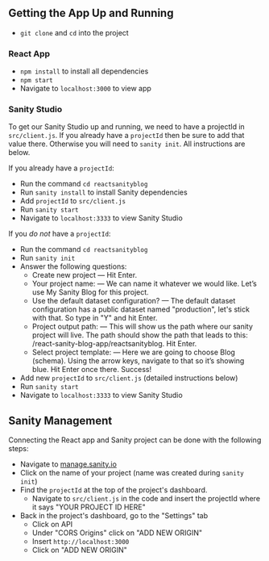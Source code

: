 ## Getting the App Up and Running

- `git clone` and `cd` into the project

### React App 
- `npm install` to install all dependencies
- `npm start`
- Navigate to `localhost:3000` to view app

### Sanity Studio

To get our Sanity Studio up and running, we need to have a projectId in `src/client.js`. If you already have a `projectId` then be sure to add that value there. Otherwise you will need to `sanity init`. All instructions are below.

If you already have a `projectId`:
- Run the command `cd reactsanityblog`
- Run `sanity install` to install Sanity dependencies
- Add `projectId` to `src/client.js`
- Run `sanity start`
- Navigate to `localhost:3333` to view Sanity Studio

If you _do not_ have a `projectId`:
- Run the command `cd reactsanityblog`
- Run `sanity init`
- Answer the following questions:
    * Create new project — Hit Enter. 
    * Your project name: — We can name it whatever we would like. Let’s use My Sanity Blog for this project. 
    * Use the default dataset configuration? — The default dataset configuration has a public dataset named "production", let's stick with that. So type in "Y" and hit Enter. 
    * Project output path: — This will show us the path where our sanity project will live. The path should show the path that leads to this: /react-sanity-blog-app/reactsanityblog. Hit Enter. 
    * Select project template: — Here we are going to choose Blog (schema). Using the arrow keys, navigate to that so it’s showing blue. Hit Enter once there. Success!
- Add new `projectId` to `src/client.js` (detailed instructions below)
- Run `sanity start`
- Navigate to `localhost:3333` to view Sanity Studio

## Sanity Management

Connecting the React app and Sanity project can be done with the following steps:

- Navigate to [manage.sanity.io](https://manage.sanity.io/)
- Click on the name of your project (name was created during `sanity init`)
- Find the `projectId` at the top of the project's dashboard.
    * Navigate to `src/client.js` in the code and insert the projectId where it says "YOUR PROJECT ID HERE"
- Back in the project's dashboard, go to the "Settings" tab
    * Click on API
    * Under "CORS Origins" click on "ADD NEW ORIGIN"
    * Insert `http://localhost:3000`
    * Click on "ADD NEW ORIGIN"
